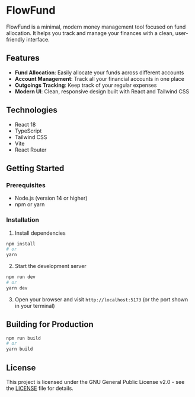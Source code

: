 # FlowFund

FlowFund is a minimal, modern money management tool focused on fund allocation. It helps you track and manage your finances with a clean, user-friendly interface.

## Features

- **Fund Allocation**: Easily allocate your funds across different accounts
- **Account Management**: Track all your financial accounts in one place
- **Outgoings Tracking**: Keep track of your regular expenses
- **Modern UI**: Clean, responsive design built with React and Tailwind CSS

## Technologies

- React 18
- TypeScript
- Tailwind CSS
- Vite
- React Router

## Getting Started

### Prerequisites

- Node.js (version 14 or higher)
- npm or yarn

### Installation

1. Install dependencies
```bash
npm install
# or
yarn
```

2. Start the development server
```bash
npm run dev
# or
yarn dev
```

3. Open your browser and visit `http://localhost:5173` (or the port shown in your terminal)

## Building for Production

```bash
npm run build
# or
yarn build
```

## License

This project is licensed under the GNU General Public License v2.0 - see the [LICENSE](LICENSE.md) file for details. 